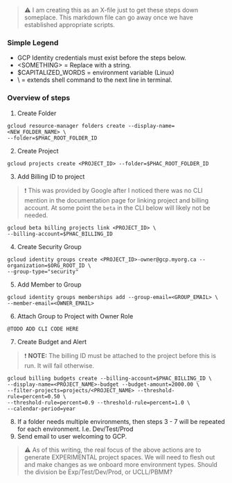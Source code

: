 
> :warning: I am creating this as an X-file just to get these steps down someplace.  This markdown file can go away once we have established appropriate scripts.

### Simple Legend
- GCP Identity credentials must exist before the steps below.
- \<SOMETHING\> = Replace with a string.
- $CAPITALIZED_WORDS = environment variable (Linux)
- \\ = extends shell command to the next line in terminal.

### Overview of steps

1. Create Folder
```
gcloud resource-manager folders create --display-name=<NEW_FOLDER_NAME> \
--folder=$PHAC_ROOT_FOLDER_ID
```
2. Create Project
```
gcloud projects create <PROJECT_ID> --folder=$PHAC_ROOT_FOLDER_ID
```
3. Add Billing ID to project
> :exclamation: This was provided by Google after I noticed there was no CLI mention in the documentation page for linking project and billing account.  At some point the `beta` in the CLI below will likely not be needed.
```
gcloud beta billing projects link <PROJECT_ID> \
--billing-account=$PHAC_BILLING_ID
```
4. Create Security Group
```
gcloud identity groups create <PROJECT_ID>-owner@gcp.myorg.ca --organization=$ORG_ROOT_ID \
--group-type="security"
```
5. Add Member to Group
```
gcloud identity groups memberships add --group-email=<GROUP_EMAIL> \
--member-email=<OWNER_EMAIL> 
```
6. Attach Group to Project with Owner Role
```
@TODO ADD CLI CODE HERE
```
7. Create Budget and Alert
> :exclamation: **NOTE:**  The billing ID must be attached to the project before this is run.  It will fail otherwise.
```
gcloud billing budgets create --billing-account=$PHAC_BILLING_ID \
--display-name=<PROJECT_NAME>-budget --budget-amount=2000.00 \
--filter-projects=projects/<PROJECT_NAME> --threshold-rule=percent=0.50 \
--threshold-rule=percent=0.9 --threshold-rule=percent=1.0 \
--calendar-period=year
```
8. If a folder needs multiple environments, then steps 3 - 7 will be repeated for each environment. I.e. Dev/Test/Prod
9. Send email to user welcoming to GCP.

> :warning: As of this writing, the real focus of the above actions are to generate EXPERIMENTAL project spaces.  We will need to flesh out and make changes as we onboard more environment types.  Should the division be Exp/Test/Dev/Prod, or UCLL/PBMM?



